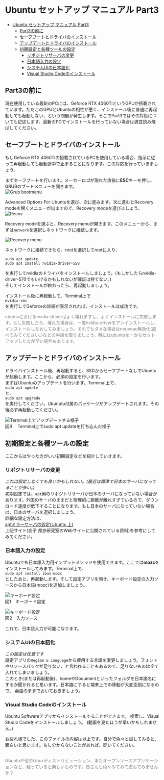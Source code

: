 # Ubuntu セットアップ マニュアル Part3
- [Ubuntu セットアップ マニュアル Part3](#ubuntu-セットアップ-マニュアル-part3)
  - [Part3の前に](#part3の前に)
  - [セーフブートとドライバのインストール](#セーフブートとドライバのインストール)
  - [アップデートとドライバのインストール](#アップデートとドライバのインストール)
  - [初期設定と各種ツールの設定](#初期設定と各種ツールの設定)
    - [リポジトリサーバの変更](#リポジトリサーバの変更)
    - [日本語入力の設定](#日本語入力の設定)
    - [システムUIの日本語化](#システムuiの日本語化)
    - [Visual Studio Codeのインストール](#visual-studio-codeのインストール)

## Part3の前に
現在使用している最新のPCには、Geforce RTX 4060TiというGPUが搭載されています。ただこのGPUとUbuntuの相性が悪く、インストール後に普通に再起動しても起動しない、という問題が発生します。そこでPart3ではその対処についても記述します。最新のPCでインストールを行っていない場合は適宜読み飛ばしてください。

## セーフブートとドライバのインストール
もしGeforce RTX 4060Tiの搭載されているPCを使用している場合、指示に従って再起動しても起動途中で止まることになります。この対応を行っていきましょう。<br>

まずセーフブートを行います。メーカーロゴが現れた直後に**ESC**キーを押し、GRUBのブートメニューを開きます。<br>
![Grub bootmenu](src/grub_options.png)<br>

Advanced Options For Ubuntuを選び、次に進みます。次に進むとRecovery modeを開くメニューが出ますので、Recovery modeを選びましょう。<br>
![Recov](src/grub_options_rec.png)<br>

Recovery modeを選ぶと、Recovery menuが開きます。このメニューから、まずは`network`を選択しネットワークに接続します。<br>

![Recovery menu](src/recov_menu.png)<br>

ネットワークに接続できたら、rootを選択してrootに入り、<br>
```
sudo apt update
sudo apt install nvidia-driver-550
```
を実行してnvidiaのドライバをインストールしましょう。(もしかしたらnvidia-driver-570でもいけるかもしれないが確証は持てない。)<br>
そしてインストールが終わったら、再起動しましょう。<br>

インストール後に再起動して、Terminal上で<br>
`nvidia-smi`<br>
を実行してGeforceの詳細が表示されれば、インストールは成功です。

<span style="color: gray">
ubuntuにおけるnvidia-driverはよく壊れますし、よくインストールに失敗します。もし失敗したり、壊れた場合は、一度nvidia-driverをアンインストールし、インストールしなおしてみましょう。それでもダメな場合はnouveau無効化(調べてみてください。)などの手段を取りましょう。時にはubuntuを一からセットアップした方が早い場合もあります。
</span>

## アップデートとドライバのインストール
ドライバインストール後、再起動すると、SSDからセーフブートなしでUbuntuが起動します。ここから、必須の設定を行います。<br>
まずはUbuntuのアップデートを行います。Terminal上で、<br>
`sudo apt update`<br>
と、<br>
`sudo apt upgrade`<br>
を実行してください。Ubunutu付属のパッケージがアップデートされます。その後必ず再起動してください。<br>

![Terminal上でアップデー卜する様子](src/teminal.png)<br>
図8　 Terminal上でsudo apt updateを打ち込んだ様子<br>


## 初期設定と各種ツールの設定
ここからはやった方がいい初期設定などを紹介していきます。

### リポジトリサーバの変更
*これは設定しなくても良いかもしれない。(最近は標準で日本のサーバになってることが多い。)*<br>
初期設定では、`apt`用のリポジトリサーバが日本のサーバになっていない場合があります。外国のサーバのままだと物理的に距離が離れすぎているので、ダウンロード速度が低下することになります。もし日本のサーバになっていない場合は、日本のサーバを選択しましょう。<br>
詳細な設定方法は、<br>
<a href="https://www.kkaneko.jp/tools/server/mirror.html" target="_blank" rel="noopener noreferrer">aptミラーサーバの設定(Ubuntu 上)</a> <br>
上記サイト(金子 邦彦研究室のWebサイトに公開されている資料)を参考にしてみてください。

### 日本語入力の設定
Ubuntuでも日本語入力用インプットメソッドを使用できます。ここでは**mozc**をインストールしてみます。Terminal上で、<br>
`sudo apt install ibus-mozc`<br>
としたあと、再起動します。そして設定アプリを開き、キーボード設定の入力ソースから日本語(mozc)を追加しましょう。<br>

![キーボード設定](src/key_settings.png)<br>
図1　キーボード設定

![キーボード設定](src/input_settings.png)<br>
図2　入力ソース

これで、日本語入力が可能になります。

### システムUIの日本語化
*この設定は任意です*<br>
設定アプリの`Region & Language`から使用する言語を変更しましょう。フォントやリソースパックが足りない、と言われることもあるので、足りないものは全て入れてしまいましょう。<br>
このとき(または再起動後)、homeやDocumentといったフォルダを日本語名にするか聞かれると思います。日本語にすると端末上での移動が大変面倒になるので、 英語のままでおいておきましょう。


### Visual Studio Codeのインストール
Ubuntu Softwareアプリからインストールすることができます。
検索し、Visual Studio Codeをインストールしましょう。
(動画を見たほうが早いかもしれません。)<br>

お疲れ様でした、このファイルの内容は以上です。自分で色々と試してみると、面白いと思います。もし分からないことがあれば、聞いてください。<br><br>

<span style="color: gray">
Ubuntuや他のLinuxディストリビューション、またオープンソースアプリケーションなど、触っていると楽しいものです。皆さんも色々みてみて遊んでみませんか？
</span>